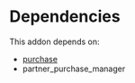# Dependencies

This addon depends on:

- [purchase](https://github.com/bringout/oca-ocb-core)
- partner_purchase_manager
